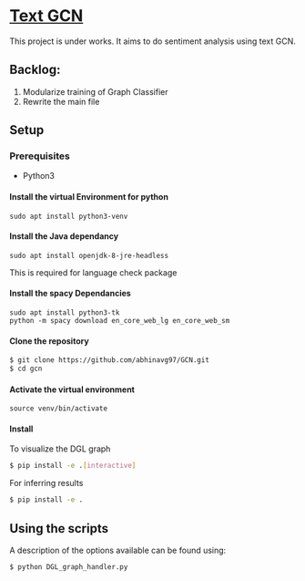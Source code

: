 # [Text GCN](https://github.com/abhinavg97/GCN)

This project is under works. It aims to do sentiment analysis using text GCN.

## Backlog:

1.  Modularize training of Graph Classifier
2.  Rewrite the main file

## Setup

### Prerequisites

- Python3

#### Install the virtual Environment for python
```
sudo apt install python3-venv
```

#### Install the Java dependancy
```
sudo apt install openjdk-8-jre-headless
```
This is required for language check package

#### Install the spacy Dependancies
```
sudo apt install python3-tk
python -m spacy download en_core_web_lg en_core_web_sm
```

#### Clone the repository
```bash
$ git clone https://github.com/abhinavg97/GCN.git
$ cd gcn
```

#### Activate the virtual environment
```
source venv/bin/activate
```

#### Install
To visualize the DGL graph
```bash
$ pip install -e .[interactive]
```
For inferring results
```bash
$ pip install -e .
```

## Using the scripts

A description of the options available can be found using:

```bash
$ python DGL_graph_handler.py
```